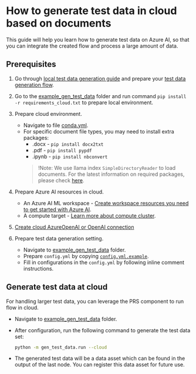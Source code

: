 # How to generate test data in cloud based on documents
This guide will help you learn how to generate test data on Azure AI, so that you can integrate the created flow and process a large amount of data.


## Prerequisites

1. Go through [local test data generation guide](https://github.com/microsoft/promptflow/blob/53a685dbff920e891ef61cacb5f2f19e761ee809/docs/how-to-guides/generate-test-data.md) and prepare your [test data generation flow](https://github.com/microsoft/promptflow/blob/53a685dbff920e891ef61cacb5f2f19e761ee809/examples/gen_test_data/example_flow/).
2. Go to the [example_gen_test_data](https://github.com/microsoft/promptflow/blob/53a685dbff920e891ef61cacb5f2f19e761ee809/examples/gen_test_data) folder and run command `pip install -r requirements_cloud.txt` to prepare local environment.
3. Prepare cloud environment.
    - Navigate to file [conda.yml](https://github.com/microsoft/promptflow/blob/53a685dbff920e891ef61cacb5f2f19e761ee809/examples/gen_test_data/conda.yml).
    - For specific document file types, you may need to install extra packages:
      - .docx - `pip install docx2txt`
      - .pdf - `pip install pypdf`
      - .ipynb - `pip install nbconvert`
      > !Note: We use llama index `SimpleDirectoryReader` to load documents. For the latest information on required packages, please check [here](https://docs.llamaindex.ai/en/stable/examples/data_connectors/simple_directory_reader.html).

4. Prepare Azure AI resources in cloud.
    - An Azure AI ML workspace - [Create workspace resources you need to get started with Azure AI](https://learn.microsoft.com/en-us/azure/machine-learning/quickstart-create-resources?view=azureml-api-2).
    - A compute target - [Learn more about compute cluster](https://learn.microsoft.com/en-us/azure/machine-learning/concept-compute-target?view=azureml-api-2).
5. [Create cloud AzureOpenAI or OpenAI connection](https://microsoft.github.io/promptflow/cloud/azureai/quick-start/index.html#create-necessary-connections)

6. Prepare test data generation setting.
    - Navigate to [example_gen_test_data](https://github.com/microsoft/promptflow/blob/53a685dbff920e891ef61cacb5f2f19e761ee809/examples/gen_test_data) folder.
    - Prepare `config.yml` by copying [`config.yml.example`](https://github.com/microsoft/promptflow/blob/53a685dbff920e891ef61cacb5f2f19e761ee809/examples/gen_test_data/config.yml.example).
    - Fill in configurations in the `config.yml` by following inline comment instructions.


## Generate test data at cloud
For handling larger test data, you can leverage the PRS component to run flow in cloud.
- Navigate to [example_gen_test_data](https://github.com/microsoft/promptflow/blob/53a685dbff920e891ef61cacb5f2f19e761ee809/examples/gen_test_data) folder.
- After configuration, run the following command to generate the test data set:
  ```bash
  python -m gen_test_data.run --cloud
  ``` 
  
- The generated test data will be a data asset which can be found in the output of the last node. You can register this data asset for future use.
